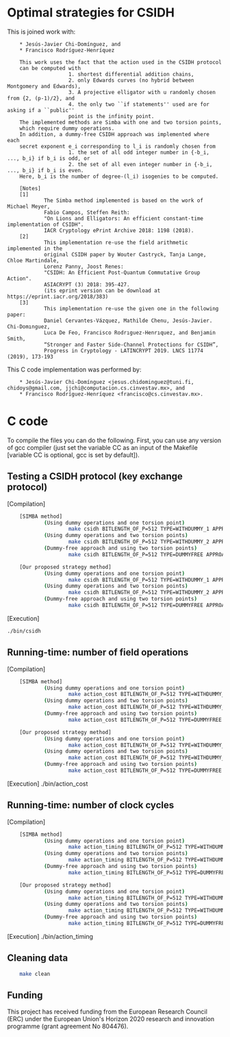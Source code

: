 # Optimal strategies for CSIDH

This is joined work with:

        * Jesús-Javier Chi-Domínguez, and
        * Francisco Rodríguez-Henríquez
    
        This work uses the fact that the action used in the CSIDH protocol 
        can be computed with
                        1. shortest differential addition chains,
                        2. only Edwards curves (no hybrid between Montgomery and Edwards),
                        3. A projective elligator with u randomly chosen from {2, (p-1)/2}, and
                        4. the only two ``if statements'' used are for asking if a ``public'' 
                        point is the infinity point.
        The implemented methods are Simba with one and two torsion points,
        which require dummy operations.
        In addition, a dummy-free CSIDH approach was implemented where each 
        secret exponent e_i corresponding to l_i is randomly chosen from
                        1. the set of all odd integer number in {-b_i, ..., b_i} if b_i is odd, or
                        2. the set of all even integer number in {-b_i, ..., b_i} if b_i is even.
        Here, b_i is the number of degree-(l_i) isogenies to be computed.
    
        [Notes]
        [1]
                The Simba method implemented is based on the work of Michael Meyer, 
                Fabio Campos, Steffen Reith: 
                "On Lions and Elligators: An efficient constant-time implementation of CSIDH". 
                IACR Cryptology ePrint Archive 2018: 1198 (2018).
        [2]
                This implementation re-use the field arithmetic implemented in the
                original CSIDH paper by Wouter Castryck, Tanja Lange, Chloe Martindale, 
                Lorenz Panny, Joost Renes: 
                "CSIDH: An Efficient Post-Quantum Commutative Group Action". 
                ASIACRYPT (3) 2018: 395-427.
                (its eprint version can be download at https://eprint.iacr.org/2018/383)
        [3]
                This implementation re-use the given one in the following paper:
                Daniel Cervantes-Vázquez, Mathilde Chenu, Jesús-Javier. Chi-Domınguez, 
                Luca De Feo, Francisco Rodrıguez-Henrıquez, and Benjamin Smith, 
                “Stronger and Faster Side-Channel Protections for CSIDH”, 
                Progress in Cryptology - LATINCRYPT 2019. LNCS 11774 (2019), 173-193



This C code implementation was performed by:

        * Jesús-Javier Chi-Domínguez <jesus.chidominguez@tuni.fi, chidoys@gmail.com, jjchi@computacion.cs.cinvestav.mx>, and
        * Francisco Rodríguez-Henríquez <francisco@cs.cinvestav.mx>.

# C code

To compile the files you can do the following. First, you can use any version of gcc compiler (just set the variable CC as an input of the Makefile [variable CC is optional, gcc is set by default]).

## Testing a CSIDH protocol (key exchange protocol)

[Compilation]

```bash
    [SIMBA method]
            (Using dummy operations and one torsion point)
                    make csidh BITLENGTH_OF_P=512 TYPE=WITHDUMMY_1 APPROACH=SIMBA
            (Using dummy operations and two torsion points)
                    make csidh BITLENGTH_OF_P=512 TYPE=WITHDUMMY_2 APPROACH=SIMBA
            (Dummy-free approach and using two torsion points)
                    make csidh BITLENGTH_OF_P=512 TYPE=DUMMYFREE APPROACH=SIMBA

    [Our proposed strategy method]
            (Using dummy operations and one torsion point)
                    make csidh BITLENGTH_OF_P=512 TYPE=WITHDUMMY_1 APPROACH=STRATEGY
            (Using dummy operations and two torsion points)
                    make csidh BITLENGTH_OF_P=512 TYPE=WITHDUMMY_2 APPROACH=STRATEGY
            (Dummy-free approach and using two torsion points)
                    make csidh BITLENGTH_OF_P=512 TYPE=DUMMYFREE APPROACH=STRATEGY
```

[Execution]

```bash
./bin/csidh
```

## Running-time: number of field operations

[Compilation]

```bash
    [SIMBA method]
            (Using dummy operations and one torsion point)
                    make action_cost BITLENGTH_OF_P=512 TYPE=WITHDUMMY_1 APPROACH=SIMBA
            (Using dummy operations and two torsion points)
                    make action_cost BITLENGTH_OF_P=512 TYPE=WITHDUMMY_2 APPROACH=SIMBA
            (Dummy-free approach and using two torsion points)
                    make action_cost BITLENGTH_OF_P=512 TYPE=DUMMYFREE APPROACH=SIMBA

    [Our proposed strategy method]
            (Using dummy operations and one torsion point)
                    make action_cost BITLENGTH_OF_P=512 TYPE=WITHDUMMY_1 APPROACH=STRATEGY
            (Using dummy operations and two torsion points)
                    make action_cost BITLENGTH_OF_P=512 TYPE=WITHDUMMY_2 APPROACH=STRATEGY
            (Dummy-free approach and using two torsion points)
                    make action_cost BITLENGTH_OF_P=512 TYPE=DUMMYFREE APPROACH=STRATEGY
```
[Execution]
                ./bin/action_cost

## Running-time: number of clock cycles

[Compilation]

```bash
    [SIMBA method]
            (Using dummy operations and one torsion point)
                    make action_timing BITLENGTH_OF_P=512 TYPE=WITHDUMMY_1 APPROACH=SIMBA
            (Using dummy operations and two torsion points)
                    make action_timing BITLENGTH_OF_P=512 TYPE=WITHDUMMY_2 APPROACH=SIMBA
            (Dummy-free approach and using two torsion points)
                    make action_timing BITLENGTH_OF_P=512 TYPE=DUMMYFREE APPROACH=SIMBA

    [Our proposed strategy method]
            (Using dummy operations and one torsion point)
                    make action_timing BITLENGTH_OF_P=512 TYPE=WITHDUMMY_1 APPROACH=STRATEGY
            (Using dummy operations and two torsion points)
                    make action_timing BITLENGTH_OF_P=512 TYPE=WITHDUMMY_2 APPROACH=STRATEGY
            (Dummy-free approach and using two torsion points)
                    make action_timing BITLENGTH_OF_P=512 TYPE=DUMMYFREE APPROACH=STRATEGY
```

[Execution]
                ./bin/action_timing

## Cleaning data

```bash
    make clean
```

## Funding

This project has received funding from the European Research Council (ERC) under the European Union's Horizon 2020 research and innovation programme (grant agreement No 804476).